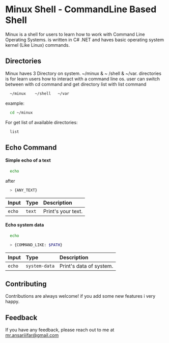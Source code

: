 
# Minux Shell - CommandLine Based Shell

Minux is a shell for users to learn how to work with Command Line Operating Systems. is written in C# .NET and haves basic operating system kernel (Like Linux) commands.




## Directories

Minux haves 3 Directory on system. ~/minux & ~
/shell & ~/var. directories is for learn users how to interact with a command line os. user can switch between with cd command and get directory list with list command

```bash
  ~/minux    ~/shell   ~/var
```
example:
```bash
  cd ~/minux
```
For get list of available directories:
```bash
  list
```
## Echo Command

#### Simple echo of a text

```bash
  echo
```
after
```bash
  > {ANY_TEXT}
```

| Input | Type     | Description                |
| :-------- | :------- | :------------------------- |
| `echo` | `text` | Print's your text. |

#### Echo system data

```bash
  echo
```
```bash
  > {COMMAND_LIKE: $PATH}
```

| Input | Type     | Description                       |
| :-------- | :------- | :-------------------------------- |
| `echo`      | `system-data` | Print's data of system. |


## Contributing

Contributions are always welcome! if you add some new features i very happy.


## Feedback

If you have any feedback, please reach out to me at mr.ansariiifar@gmail.com

